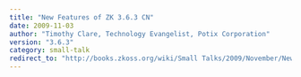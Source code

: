 ```yaml
---
title: "New Features of ZK 3.6.3 CN"
date: 2009-11-03
author: "Timothy Clare, Technology Evangelist, Potix Corporation"
version: "3.6.3"
category: small-talk
redirect_to: "http://books.zkoss.org/wiki/Small Talks/2009/November/New Features of ZK 3.6.3 CN"
---
```


